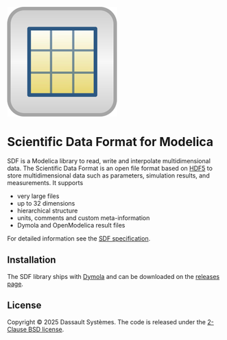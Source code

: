 ![SDF Package](SDF/Resources/Images/SDF_package.svg)

# Scientific Data Format for Modelica

SDF is a Modelica library to read, write and interpolate multidimensional data.
The Scientific Data Format is an open file format based on [HDF5](https://www.hdfgroup.org/solutions/hdf5/) to store multidimensional data such as parameters, simulation results, and measurements.
It supports

- very large files
- up to 32 dimensions
- hierarchical structure
- units, comments and custom meta-information
- Dymola and OpenModelica result files

For detailed information see the [SDF specification](https://github.com/ScientificDataFormat/SDF).

## Installation

The SDF library ships with [Dymola](https://www.3ds.com/products/catia/dymola) and can be downloaded on the [releases page](https://github.com/ScientificDataFormat/SDF-Modelica/releases).

## License

Copyright &copy; 2025 Dassault Systèmes.
The code is released under the [2-Clause BSD license](LICENSE.txt).